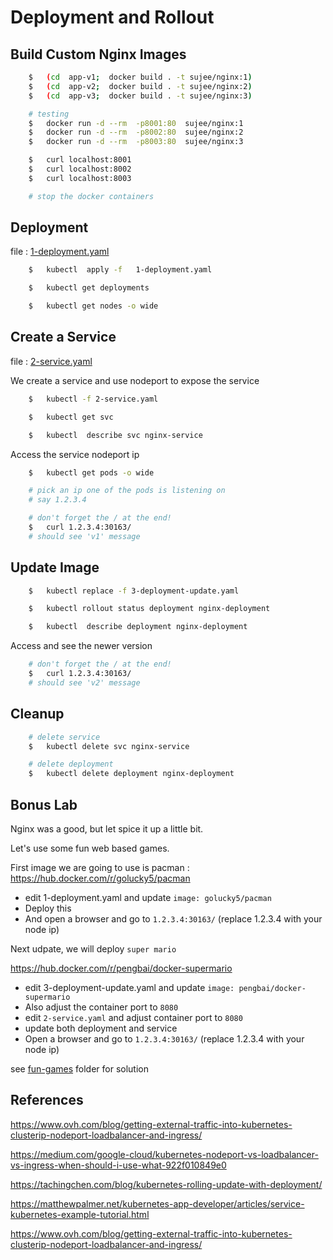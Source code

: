 # Deployment and Rollout

## Build Custom Nginx Images

```bash
    $   (cd  app-v1;  docker build . -t sujee/nginx:1)
    $   (cd  app-v2;  docker build . -t sujee/nginx:2)
    $   (cd  app-v3;  docker build . -t sujee/nginx:3)

    # testing
    $   docker run -d --rm  -p8001:80  sujee/nginx:1
    $   docker run -d --rm  -p8002:80  sujee/nginx:2
    $   docker run -d --rm  -p8003:80  sujee/nginx:3

    $   curl localhost:8001
    $   curl localhost:8002
    $   curl localhost:8003

    # stop the docker containers
```

## Deployment

file : [1-deployment.yaml](1-deployment.yaml)

```bash
    $   kubectl  apply -f   1-deployment.yaml

    $   kubectl get deployments

    $   kubectl get nodes -o wide

```

## Create a Service

file : [2-service.yaml](2-service.yaml)

We create a service and use nodeport to expose the service

```bash
    $   kubectl -f 2-service.yaml

    $   kubectl get svc

    $   kubectl  describe svc nginx-service
```

Access the service nodeport ip

```bash
    $   kubectl get pods -o wide

    # pick an ip one of the pods is listening on
    # say 1.2.3.4

    # don't forget the / at the end!
    $   curl 1.2.3.4:30163/
    # should see 'v1' message
```

## Update Image

```bash
    $   kubectl replace -f 3-deployment-update.yaml 

    $   kubectl rollout status deployment nginx-deployment

    $   kubectl  describe deployment nginx-deployment
```

Access and see the newer version

```bash
    # don't forget the / at the end!
    $   curl 1.2.3.4:30163/
    # should see 'v2' message
```

## Cleanup

```bash
    # delete service
    $   kubectl delete svc nginx-service

    # delete deployment
    $   kubectl delete deployment nginx-deployment
```

## Bonus Lab

Nginx was a good, but let spice it up a little bit.

Let's use some fun web based games.

First image we are going to use is pacman : 
 https://hub.docker.com/r/golucky5/pacman

- edit 1-deployment.yaml and update `image: golucky5/pacman`
- Deploy this
- And open a browser and go to `1.2.3.4:30163/`  (replace 1.2.3.4 with your node ip)

Next udpate, we will deploy `super mario`

https://hub.docker.com/r/pengbai/docker-supermario

- edit 3-deployment-update.yaml and update `image: pengbai/docker-supermario`
- Also adjust the container port to `8080`
- edit `2-service.yaml`  and adjust container port to `8080`
- update both deployment and service
- Open a browser and go to `1.2.3.4:30163/`  (replace 1.2.3.4 with your node ip)

see [fun-games](fun-games) folder  for solution


## References

https://www.ovh.com/blog/getting-external-traffic-into-kubernetes-clusterip-nodeport-loadbalancer-and-ingress/

https://medium.com/google-cloud/kubernetes-nodeport-vs-loadbalancer-vs-ingress-when-should-i-use-what-922f010849e0

https://tachingchen.com/blog/kubernetes-rolling-update-with-deployment/

https://matthewpalmer.net/kubernetes-app-developer/articles/service-kubernetes-example-tutorial.html

https://www.ovh.com/blog/getting-external-traffic-into-kubernetes-clusterip-nodeport-loadbalancer-and-ingress/